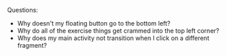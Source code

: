 Questions: 

* Why doesn't my floating button go to the bottom left?
* Why do all of the exercise things get crammed into the top left corner?
* Why does my main activity not transition when I click on a different fragment?